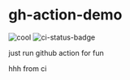 # gh-action-demo

![cool](https://github.com/coolestowl/gh-action-demo/actions/workflows/git.yaml/badge.svg)
![ci-status-badge](https://github.com/coolestowl/gh-action-demo/actions/workflows/go-ci.yaml/badge.svg)

just run github action for fun

hhh from ci
